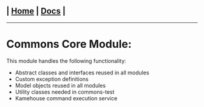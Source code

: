 | [Home](/README.md) | [Docs](/docs/README.md) |
---------------------------------------------------------------

*********************

# Commons Core Module:

This module handles the following functionality:

* Abstract classes and interfaces reused in all modules
* Custom exception definitions
* Model objects reused in all modules
* Utility classes needed in commons-test
* Kamehouse command execution service